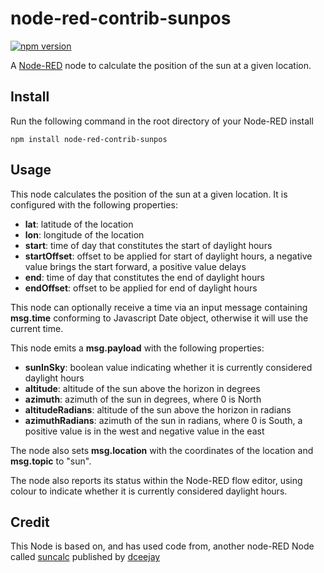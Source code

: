 # node-red-contrib-sunpos
[![npm version](https://badge.fury.io/js/node-red-contrib-sunpos.svg)](https://badge.fury.io/js/node-red-contrib-sunpos)

A <a href="http://nodered.org" target="_new">Node-RED</a> node to calculate the position of the sun at a given location.

## Install

Run the following command in the root directory of your Node-RED install

    npm install node-red-contrib-sunpos

## Usage

This node calculates the position of the sun at a given location.  It is configured with the following properties:
* <b>lat</b>: latitude of the location
* <b>lon</b>: longitude of the location
* <b>start</b>: time of day that constitutes the start of daylight hours
* <b>startOffset</b>: offset to be applied for start of daylight hours, a negative value brings the start forward, a positive value delays
* <b>end</b>: time of day that constitutes the end of daylight hours
* <b>endOffset</b>: offset to be applied for end of daylight hours

This node can optionally receive a time via an input message containing **msg.time** conforming to Javascript Date object, otherwise it will use the current time.

This node emits a <b>msg.payload</b> with the following properties:
* <b>sunInSky</b>: boolean value indicating whether it is currently considered daylight hours
* <b>altitude</b>: altitude of the sun above the horizon in degrees
* <b>azimuth</b>: azimuth of the sun in degrees, where 0 is North
* <b>altitudeRadians</b>: altitude of the sun above the horizon in radians
* <b>azimuthRadians</b>: azimuth of the sun in radians, where 0 is South, a positive value is in the west and negative value in the east

The node also sets <b>msg.location</b> with the coordinates of the location and <b>msg.topic</b> to "sun".

The node also reports its status within the Node-RED flow editor, using colour to indicate whether it is currently considered daylight hours.

## Credit

This Node is based on, and has used code from, another node-RED Node called <a href="https://www.npmjs.com/package/node-red-node-suncalc">suncalc</a> published by <a href="https://www.npmjs.com/~dceejay">dceejay</a>
